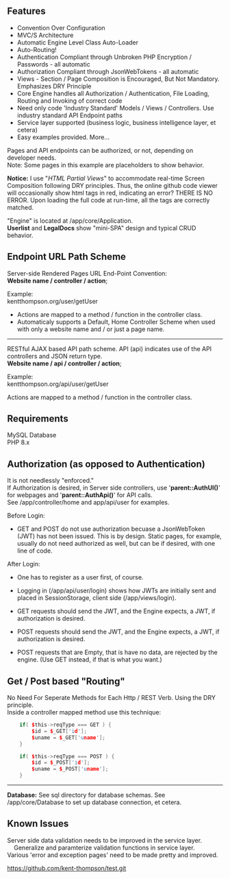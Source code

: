 Features
------------
+ Convention Over Configuration
+ MVC/S Architecture
+ Automatic Engine Level Class Auto-Loader
+ Auto-Routing!
+ Authentication Compliant through Unbroken PHP Encryption / Passwords - all automatic
+ Authorization Compliant through JsonWebTokens - all automatic
+ Views - Section / Page Composition is Encouraged, But Not Mandatory. Emphasizes DRY Principle
+ Core Engine handles all Authorization / Authentication, File Loading, Routing and Invoking of correct code
+ Need only code 'Industry Standard' Models / Views / Controllers. Use industry standard API Endpoint paths
+ Service layer supported (business logic, business intelligence layer, et cetera)
+ Easy examples provided. More...

Pages and API endpoints can be authorized, or not, depending on developer needs.  
Note: Some pages in this example are placeholders to show behavior.

**Notice:** I use "*HTML Partial Views*" to accommodate real-time Screen Composition following DRY principles. Thus, the online github code viewer will occasionally show html tags in red, indicating an error? THERE IS NO ERROR. Upon loading the full code at run-time, all the tags are correctly matched.

"Engine" is located at /app/core/Application.  
**Userlist** and **LegalDocs** show "mini-SPA" design and typical CRUD behavior.

Endpoint URL Path Scheme
--

Server-side Rendered Pages URL End-Point Convention:  
**Website name / controller / action**;

Example:  
kentthompson.org/user/getUser

+ Actions are mapped to a method / function in the controller class.  
+ Automaticaly supports a Default, Home Controller Scheme when used with only a website name and / or just a page name.

----

RESTful AJAX based API path scheme.  API (api) indicates use of the API controllers and JSON return type.  
**Website name  / api / controller / action**;

Example:  
kentthompson.org/api/user/getUser

Actions are mapped to a method / function in the controller class.  

Requirements
------------
MySQL Database  
PHP 8.x

Authorization (as opposed to Authentication)
----
It is not needlessly "enforced."  
If Authorization is desired, in Server side controllers, use '**parent::AuthUI()**' for webpages and '**parent::AuthApi()**' for API calls.  
 See /app/controller/home and app/api/user for examples.

Before Login:
+ GET and POST do not use authorization becuase a JsonWebToken (JWT) has not been issued. This is by design. Static pages, for example, usually do not need authorized as well, but can be if desired, with one line of code.

After Login:
+ One has to register as a user first, of course.
+ Logging in (/app/api/user/login) shows how JWTs are initially sent and placed in SessionStorage, client side (/app/views/login).

+ GET requests should send the JWT, and the Engine expects, a JWT, if authorization is desired.
+ POST requests should send the JWT, and the Engine expects, a JWT, if authorization is desired.
+ POST requests that are Empty, that is have no data, are rejected by the engine. (Use GET instead, if that is what you want.)

Get / Post based "Routing"
----
No Need For Seperate Methods for Each Http / REST Verb. Using the DRY principle.  
Inside a controller mapped method use this technique:
```c++
    if( $this->reqType === GET ) {
        $id = $_GET['id'];
        $uname = $_GET['uname'];
    }

    if( $this->reqType === POST ) {
        $id = $_POST['id'];
        $uname = $_POST['uname'];
    }
```
----

**Database:**  See sql directory for database schemas. See /app/core/Database to set up database connection, et cetera.

Known Issues
----

Server side data validation needs to be improved in the service layer.  
&nbsp;&nbsp;&nbsp;&nbsp;Generalize and paramterize validation functions in service layer.  
Various 'error and exception pages' need to be made pretty and improved.  

https://github.com/kent-thompson/test.git
